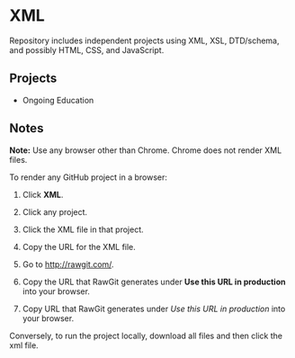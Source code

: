# XML
Repository includes independent projects using XML, XSL, DTD/schema, and possibly HTML, CSS, and JavaScript.

## Projects
* Ongoing Education

## Notes

**Note:** Use any browser other than Chrome. Chrome does not render XML files.

To render any GitHub project in a browser:

1. Click **XML**.

2. Click any project. 

3. Click the XML file in that project.

4. Copy the URL for the XML file.

5. Go to http://rawgit.com/.

6. Copy the URL that RawGit generates under **Use this URL in production** into your browser.

7. Copy URL that RawGit generates under *Use this URL in production* into your browser.

Conversely, to run the project locally, download all files and then click the xml file.
